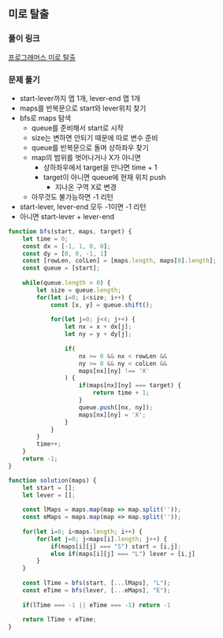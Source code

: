 ## 미로 탈출

### 풀이 링크

[프로그래머스 미로 탈출](https://school.programmers.co.kr/learn/courses/30/lessons/159993)

### 문제 풀기

- start-lever까지 맵 1개, lever-end 맵 1개
- maps를 반복문으로 start와 lever위치 찾기
- bfs로 maps 탐색
  - queue를 준비해서 start로 시작
  - size는 변하면 안되기 때문에 따로 변수 준비
  - queue를 반복문으로 돌며 상하좌우 찾기
  - map의 범위를 벗어나거나 X가 아니면
    - 상하좌우에서 target을 만나면 time + 1
    - target이 아니면 queue에 현재 위치 push
      - 지나온 구역 X로 변경
  - 아무것도 불가능하면 -1 리턴
- start-lever, lever-end 모두 -1이면 -1 리턴
- 아니면 start-lever + lever-end

```javascript
function bfs(start, maps, target) {
    let time = 0;
    const dx = [-1, 1, 0, 0];
    const dy = [0, 0, -1, 1]
    const [rowLen, colLen] = [maps.length, maps[0].length];
    const queue = [start];
    
    while(queue.length > 0) {
        let size = queue.length;
        for(let i=0; i<size; i++) {
            const [x, y] = queue.shift();
           
            for(let j=0; j<4; j++) {
                let nx = x + dx[j];
                let ny = y + dy[j];
                
                if(
                    nx >= 0 && nx < rowLen && 
                    ny >= 0 && ny < colLen && 
                    maps[nx][ny] !== 'X'
                ) {
                    if(maps[nx][ny] === target) {
                        return time + 1;
                    } 
                    queue.push([nx, ny]);
                    maps[nx][ny] = 'X';
                }
            }
        }
        time++;
    }
    return -1;
}

function solution(maps) {
    let start = [];
    let lever = [];
    
    const lMaps = maps.map(map => map.split(''));
    const eMaps = maps.map(map => map.split(''));
    
    for(let i=0; i<maps.length; i++) {
        for(let j=0; j<maps[i].length; j++) {
            if(maps[i][j] === "S") start = [i,j];
            else if(maps[i][j] === "L") lever = [i,j]
        }
    }
    
    const lTime = bfs(start, [...lMaps], "L");
    const eTime = bfs(lever, [...eMaps], "E");
    
    if(lTime === -1 || eTime === -1) return -1
    
    return lTime + eTime;
}
```
